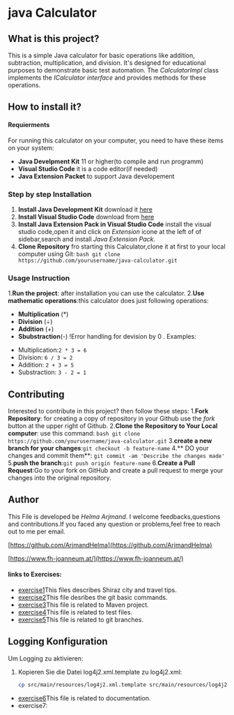 # java Calculator

## What is this project?
This is a simple Java calculator for basic operations like addition, subtraction, multiplication, and division. It's designed for educational purposes to demonstrate basic test automation. The *CalculatorImpl* class implements the *ICalculator interface* and provides methods for these operations.

## How to install it?


#### Requierments
For running this calculator on your computer, you need to have these items on your system:
- **Java Develpment Kit** 11 or higher(to compile and run programm)
- **Visual Studio Code** it is a code editor(if needed)
- **Java Extension Packet** to support Java developement

### Step by step Installation
1. **Install Java Development Kit** download it [here](https://www.oracle.com/java/technologies/javase-jdk11-downloads.html)
2. **Install Visual Studio Code** download from [here](https://code.visualstudio.com/)
3. **Install Java Extension Pack in Visual Studio Code** install the visual studio code,open it and click on *Extension* icone at the left of of sidebar,search and install *Java Extension Pack*.
4. **Clone Repository** fro starting this Calculator,clone it at first to your local computer using Git:
```bash git clone https://github.com/yourusername/java-calculator.git```

### Usage Instruction
1.**Run the project**: after installation you can use the calculator.
2.**Use mathematic operations**:this calculator does just following operations:
+ **Multiplication** (*)
+ **Division** (÷)
+ **Addition** (+)
+ **Sbubstraction**(-) !Error handling for devision by 0 . 
Examples:
- Multiplication:`2 * 3 = 6` 
- Division: `6 / 3 = 2`
- Addition: `2 + 3 = 5`
- Substraction: `3 - 2 = 1`

## Contributing
Interested to contribute in this project? then follow these steps:
1.**Fork Repository**: for creating a copy of repository in your Github use the *fork* button at the upper right of Github.
2.**Clone the Repository to Your Local computer**: use this command:
```bash git clone https://github.com/yourusername/java-calculator.git```
3.**create a new branch for your changes**:```git checkout -b feature-name```
4.** DO your changes and commit them**:
```git commit -am 'Describe the changes made'```
5.**push the branch**:```git push origin feature-name```
6.**Create a Pull Request**:Go to your fork on GitHub and create a pull request to merge your changes into the original repository.

## Author
This File is developed be *Helma Arjmand*.
I welcome feedbacks,questions and contributions.If you faced any question or problems,feel free to reach out to me per email.

[https://github.com/ArjmandHelma](https://github.com/ArjmandHelma)

[https://www.fh-joanneum.at/](https://www.fh-joanneum.at/)

#### links to Exercises:
+ [exercise1](Exercise1.md)This files describes Shiraz city and travel tips.
+ [exercise2](exercise2.md)This file desribes the git basic commands.
+ [exercise3](exercise3.md)This file is related to Maven project.
+ [exercise4](exercise4.md)This file is related to test files.
+ [exercise5](exercise5.md)This file is related to git branches.
## Logging Konfiguration

Um Logging zu aktivieren:

1. Kopieren Sie die Datei log4j2.xml.template zu log4j2.xml:
   ```bash
   cp src/main/resources/log4j2.xml.template src/main/resources/log4j2.xmlV

   
+ [exercise6](exercise6.md)This file is related to documentation.
+ exercise7:





 










   

